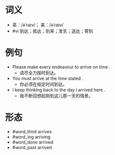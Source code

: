 # 词义
- 英：/əˈraɪv/； 美：/əˈraɪv/
- #vi 到达；抵达；到来；发生；送达；寄到
# 例句
- Please make every endeavour to arrive on time .
	- 请尽全力按时到达。
- You must arrive at the time stated .
	- 你必须在规定时间到达。
- I keep thinking back to the day I arrived here .
	- 我不断回想起刚到这儿那一天的情景。
# 形态
- #word_third arrives
- #word_ing arriving
- #word_done arrived
- #word_past arrived
